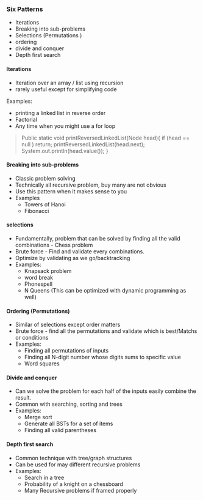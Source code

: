 ###  Six Patterns

* Iterations
* Breaking into sub-problems
* Selections (Permutations )
* ordering
* divide and conquer
* Depth first search

#### Iterations
- Iteration over an array / list using recursion
- rarely useful except for simplifying code

Examples:
   * printing a linked list in reverse order
   * Factorial
   * Any time when you might use a for loop

> Public static void printReversedLinkedList(Node head){
>    if (head == null ) return;
>    printReversedLinkedList(head.next);
>    System.out.println(head.value());
> }


#### Breaking into sub-problems

* Classic problem solving
* Technically all recursive problem, buy many are not obvious
* Use this pattern when it makes sense to you
* Examples
    * Towers of Hanoi
    * Fibonacci     

#### selections
* Fundamentally, problem that can be solved by finding all the valid combinations - Chess problem 
* Brute force - Find and validate every combinations. 
* Optimize by validating as we go/backtracking
* Examples:
    * Knapsack problem
    * word break
    * Phonespell
    * N Queens 
(This can be optimized with dynamic programming as well)

#### Ordering (Permutations)
* Similar of selections except order matters
* Brute force - find all the permutations and validate which is best/Matchs or conditions
* Examples:
    * Finding all permutations of inputs
    * Finding all N-digit number whose digits sums to specific value
    * Word squares

#### Divide and conquer
* Can we solve the problem for each half of the inputs easily combine the result.
* Common with searching, sorting and trees
* Examples:
    * Merge sort
    * Generate all BSTs for a set of items
    * Finding all valid parentheses

#### Depth first search

* Common technique with tree/graph structures
* Can be used for may different recursive problems
* Examples:
    * Search in a tree
    * Probability of a knight on a chessboard
    * Many Recursive problems if framed properly 

